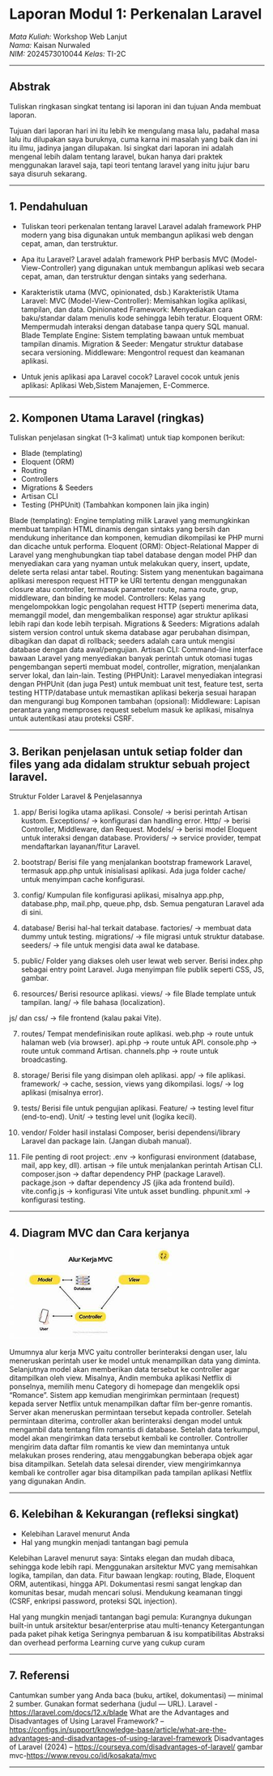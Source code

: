 # Laporan Modul 1: Perkenalan Laravel
*Mata Kuliah:* Workshop Web Lanjut   
*Nama:* Kaisan Nurwaled  
*NIM:* 2024573010044
*Kelas:* TI-2C

---

## Abstrak 
Tuliskan ringkasan singkat tentang isi laporan ini dan tujuan Anda membuat laporan.

Tujuan dari laporan hari ini itu lebih ke mengulang masa lalu, padahal masa lalu itu dilupakan saya buruknya, cuma karna ini masalah yang baik dan ini itu ilmu, jadinya jangan dilupakan. Isi singkat dari laporan ini adalah mengenal lebih dalam tentang laravel, bukan hanya dari praktek menggunakan laravel saja, tapi teori tentang laravel yang initu jujur baru saya disuruh sekarang. 

---

## 1. Pendahuluan
- Tuliskan teori perkenalan tentang laravel
Laravel adalah framework PHP modern yang bisa digunakan untuk membangun aplikasi web dengan cepat, aman, dan terstruktur.

- Apa itu Laravel?
Laravel adalah framework PHP berbasis MVC (Model-View-Controller) yang digunakan untuk membangun aplikasi web secara cepat, aman, dan terstruktur dengan sintaks yang sederhana.

- Karakteristik utama (MVC, opinionated, dsb.)
Karakteristik Utama Laravel:
MVC (Model-View-Controller): Memisahkan logika aplikasi, tampilan, dan data.
Opinionated Framework: Menyediakan cara baku/standar dalam menulis kode sehingga lebih teratur.
Eloquent ORM: Mempermudah interaksi dengan database tanpa query SQL manual.
Blade Template Engine: Sistem templating bawaan untuk membuat tampilan dinamis.
Migration & Seeder: Mengatur struktur database secara versioning.
Middleware: Mengontrol request dan keamanan aplikasi.

- Untuk jenis aplikasi apa Laravel cocok?
Laravel cocok untuk jenis aplikasi:
Aplikasi Web,Sistem Manajemen, E-Commerce. 

---

## 2. Komponen Utama Laravel (ringkas)
Tuliskan penjelasan singkat (1–3 kalimat) untuk tiap komponen berikut:
- Blade (templating)
- Eloquent (ORM)
- Routing
- Controllers
- Migrations & Seeders
- Artisan CLI
- Testing (PHPUnit)
(Tambahkan komponen lain jika ingin)

Blade (templating): Engine templating milik Laravel yang memungkinkan membuat tampilan HTML dinamis dengan sintaks yang bersih dan mendukung inheritance dan komponen, kemudian dikompilasi ke PHP murni dan dicache untuk performa. 
Eloquent (ORM): Object-Relational Mapper di Laravel yang menghubungkan tiap tabel database dengan model PHP dan menyediakan cara yang nyaman untuk melakukan query, insert, update, delete serta relasi antar tabel. 
Routing: Sistem yang menentukan bagaimana aplikasi merespon request HTTP ke URI tertentu dengan menggunakan closure atau controller, termasuk parameter route, nama route, grup, middleware, dan binding ke model. 
Controllers: Kelas yang mengelompokkan logic pengolahan request HTTP (seperti menerima data, memanggil model, dan mengembalikan response) agar struktur aplikasi lebih rapi dan kode lebih terpisah. 
Migrations & Seeders: Migrations adalah sistem version control untuk skema database agar perubahan disimpan, dibagikan dan dapat di rollback; seeders adalah cara untuk mengisi database dengan data awal/pengujian. 
Artisan CLI: Command-line interface bawaan Laravel yang menyediakan banyak perintah untuk otomasi tugas pengembangan seperti membuat model, controller, migration, menjalankan server lokal, dan lain-lain. 
Testing (PHPUnit): Laravel menyediakan integrasi dengan PHPUnit (dan juga Pest) untuk membuat unit test, feature test, serta testing HTTP/database untuk memastikan aplikasi bekerja sesuai harapan dan mengurangi bug
Komponen tambahan (opsional):
Middleware: Lapisan perantara yang memproses request sebelum masuk ke aplikasi, misalnya untuk autentikasi atau proteksi CSRF.

---

## 3. Berikan penjelasan untuk setiap folder dan files yang ada didalam struktur sebuah project laravel.

Struktur Folder Laravel & Penjelasannya
1. app/
Berisi logika utama aplikasi.
Console/ → berisi perintah Artisan kustom.
Exceptions/ → konfigurasi dan handling error.
Http/ → berisi Controller, Middleware, dan Request.
Models/ → berisi model Eloquent untuk interaksi dengan database.
Providers/ → service provider, tempat mendaftarkan layanan/fitur Laravel.

2. bootstrap/
Berisi file yang menjalankan bootstrap framework Laravel, termasuk app.php untuk inisialisasi aplikasi. Ada juga folder cache/ untuk menyimpan cache konfigurasi.

3. config/
Kumpulan file konfigurasi aplikasi, misalnya app.php, database.php, mail.php, queue.php, dsb. Semua pengaturan Laravel ada di sini.

4. database/
Berisi hal-hal terkait database.
factories/ → membuat data dummy untuk testing.
migrations/ → file migrasi untuk struktur database.
seeders/ → file untuk mengisi data awal ke database.

5. public/
Folder yang diakses oleh user lewat web server.
Berisi index.php sebagai entry point Laravel.
Juga menyimpan file publik seperti CSS, JS, gambar.

6. resources/
Berisi resource aplikasi.
views/ → file Blade template untuk tampilan.
lang/ → file bahasa (localization).

js/ dan css/ → file frontend (kalau pakai Vite).

7. routes/
Tempat mendefinisikan route aplikasi.
web.php → route untuk halaman web (via browser).
api.php → route untuk API.
console.php → route untuk command Artisan.
channels.php → route untuk broadcasting.

8. storage/
Berisi file yang disimpan oleh aplikasi.
app/ → file aplikasi.
framework/ → cache, session, views yang dikompilasi.
logs/ → log aplikasi (misalnya error).

9. tests/
Berisi file untuk pengujian aplikasi.
Feature/ → testing level fitur (end-to-end).
Unit/ → testing level unit (logika kecil).

10. vendor/
Folder hasil instalasi Composer, berisi dependensi/library Laravel dan package lain. (Jangan diubah manual).

11. File penting di root project:
.env → konfigurasi environment (database, mail, app key, dll).
artisan → file untuk menjalankan perintah Artisan CLI.
composer.json → daftar dependency PHP (package Laravel).
package.json → daftar dependency JS (jika ada frontend build).
vite.config.js → konfigurasi Vite untuk asset bundling.
phpunit.xml → konfigurasi testing.

---

## 4. Diagram MVC dan Cara kerjanya

![diagram MVC](gambar/OIP.jpeg)

Umumnya alur kerja MVC yaitu controller berinteraksi dengan user, lalu meneruskan perintah user ke model untuk menampilkan data yang diminta. Selanjutnya model akan memberikan data tersebut ke controller agar ditampilkan oleh view. 
Misalnya, Andin membuka aplikasi Netflix di ponselnya, memilih menu Category di homepage dan mengeklik opsi “Romance”. Sistem app kemudian mengirimkan permintaan (request) kepada server Netflix untuk menampilkan daftar film ber-genre romantis. Server akan meneruskan permintaan tersebut kepada controller. 
Setelah permintaan diterima, controller akan berinteraksi dengan model untuk mengambil data tentang film romantis di database. Setelah data terkumpul, model akan mengirimkan data tersebut kembali ke controller. 
Controller mengirim data daftar film romantis ke view dan memintanya untuk melakukan proses rendering, atau menggabungkan beberapa objek agar bisa ditampilkan. 
Setelah data selesai dirender, view mengirimkannya kembali ke controller agar bisa ditampilkan pada tampilan aplikasi Netflix yang digunakan Andin. 

---

## 6. Kelebihan & Kekurangan (refleksi singkat)
- Kelebihan Laravel menurut Anda
- Hal yang mungkin menjadi tantangan bagi pemula

Kelebihan Laravel menurut saya:
Sintaks elegan dan mudah dibaca, sehingga kode lebih rapi.
Menggunakan arsitektur MVC yang memisahkan logika, tampilan, dan data.
Fitur bawaan lengkap: routing, Blade, Eloquent ORM, autentikasi, hingga API.
Dokumentasi resmi sangat lengkap dan komunitas besar, mudah mencari solusi.
Mendukung keamanan tinggi (CSRF, enkripsi password, proteksi SQL injection).

Hal yang mungkin menjadi tantangan bagi pemula:
Kurangnya dukungan built-in untuk arsitektur besar/enterprise atau multi-tenancy
Ketergantungan pada paket pihak ketiga
Seringnya pembaruan & isu kompatibilitas
Abstraksi dan overhead performa
Learning curve yang cukup curam

---

## 7. Referensi
Cantumkan sumber yang Anda baca (buku, artikel, dokumentasi) — minimal 2 sumber. Gunakan format sederhana (judul — URL).
Laravel -https://laravel.com/docs/12.x/blade
What are the Advantages and Disadvantages of Using Laravel Framework? – https://configs.in/support/knowledge-base/article/what-are-the-advantages-and-disadvantages-of-using-laravel-framework
Disadvantages of Laravel (2024) – https://courseya.com/disadvantages-of-laravel/
gambar mvc-https://www.revou.co/id/kosakata/mvc


---